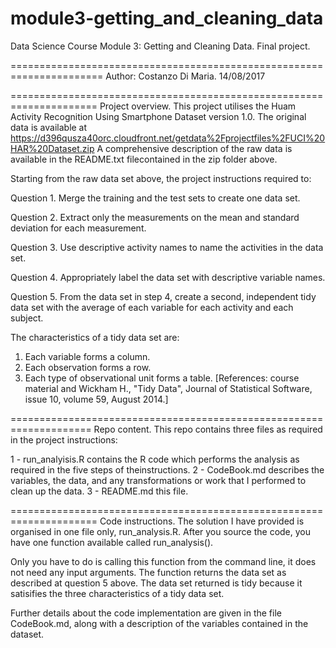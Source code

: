 # module3-getting_and_cleaning_data
Data Science Course Module 3: Getting and Cleaning Data. Final project.

======================================================================
Author: Costanzo Di Maria.
14/08/2017


=====================================================================
Project overview.
This project utilises the Huam Activity Recognition Using Smartphone Dataset version 1.0.
The original data is available at https://d396qusza40orc.cloudfront.net/getdata%2Fprojectfiles%2FUCI%20HAR%20Dataset.zip
A comprehensive description of the raw data is available in the README.txt filecontained in the zip folder above.


Starting from the raw data set above, the project instructions required to:

Question 1. Merge the training and the test sets to create one data set.

Question 2. Extract only the measurements on the mean and standard deviation for each measurement.

Question 3. Use descriptive activity names to name the activities in the data set.

Question 4. Appropriately label the data set with descriptive variable names.

Question 5. From the data set in step 4, create a second, independent tidy data set with the average of each variable for each activity and each subject.


The characteristics of a tidy data set are:

1) Each variable forms a column.
2) Each observation forms a row.
3) Each type of observational unit forms a table.
[References: course material and Wickham H., "Tidy Data", Journal of Statistical Software, issue 10, volume 59, August 2014.]


====================================================================
Repo content.
This repo contains three files as required in the project instructions:

1 - run_analyisis.R contains the R code which performs the analysis as required in the five steps of theinstructions.
2 - CodeBook.md describes the variables, the data, and any transformations or work that I performed to clean up the data.
3 - README.md this file.


=====================================================================
Code instructions.
The solution I have provided is organised in one file only, run_analysis.R.
After you source the code, you have one function available called run_analysis().

Only you have to do is calling this function from the command line, it does not need any input arguments.
The function returns the data set as described at question 5 above. The data set returned is tidy because 
it satisifies the three characteristics of a tidy data set.

Further details about the code implementation are given in the file CodeBook.md, along with a description of 
the variables contained in the dataset.
